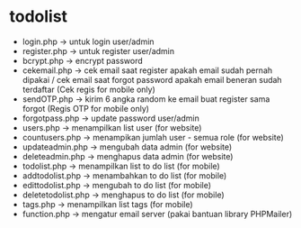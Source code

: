 # todolist

- login.php -> untuk login user/admin
- register.php -> untuk register user/admin
- bcrypt.php -> encrypt password
- cekemail.php -> cek email saat register apakah email sudah pernah dipakai / cek email saat forgot password apakah email beneran sudah terdaftar (Cek regis for mobile only)
- sendOTP.php -> kirim 6 angka random ke email buat register sama forgot (Regis OTP for mobile only)
- forgotpass.php -> update password user/admin
- users.php -> menampilkan list user (for website)
- countusers.php -> menampikan jumlah user - semua role (for website)
- updateadmin.php -> mengubah data admin (for website)
- deleteadmin.php -> menghapus data admin (for website)
- todolist.php -> menampilkan list to do list (for mobile)
- addtodolist.php -> menambahkan to do list (for mobile)
- edittodolist.php -> mengubah to do list (for mobile)
- deletetodolist.php -> menghapus to do list (for mobile)
- tags.php -> menampilkan list tags (for mobile)
- function.php -> mengatur email server (pakai bantuan library PHPMailer)
